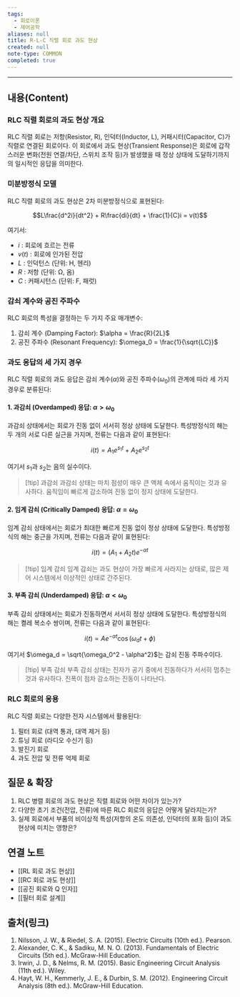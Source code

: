 ```yaml
---
tags:
  - 회로이론
  - 제어공학
aliases: null
title: R-L-C 직렬 회로 과도 현상
created: null
note-type: COMMON
completed: true
---
```


---

## 내용(Content)

### RLC 직렬 회로의 과도 현상 개요

RLC 직렬 회로는 저항(Resistor, R), 인덕터(Inductor, L), 커패시터(Capacitor, C)가 직렬로 연결된 회로이다. 이 회로에서 과도 현상(Transient Response)은 회로에 갑작스러운 변화(전원 연결/차단, 스위치 조작 등)가 발생했을 때 정상 상태에 도달하기까지의 일시적인 응답을 의미한다.

### 미분방정식 모델

RLC 직렬 회로의 과도 현상은 2차 미분방정식으로 표현된다:

$$L\frac{d^2i}{dt^2} + R\frac{di}{dt} + \frac{1}{C}i = v(t)$$

여기서:
- $i$ : 회로에 흐르는 전류
- $v(t)$ : 회로에 인가된 전압
- $L$ : 인덕턴스 (단위: H, 헨리)
- $R$ : 저항 (단위: Ω, 옴)
- $C$ : 커패시턴스 (단위: F, 패럿)

### 감쇠 계수와 공진 주파수

RLC 회로의 특성을 결정하는 두 가지 주요 매개변수:

1. 감쇠 계수 (Damping Factor): $\alpha = \frac{R}{2L}$
2. 공진 주파수 (Resonant Frequency): $\omega_0 = \frac{1}{\sqrt{LC}}$

### 과도 응답의 세 가지 경우

RLC 직렬 회로의 과도 응답은 감쇠 계수($\alpha$)와 공진 주파수($\omega_0$)의 관계에 따라 세 가지 경우로 분류된다:

#### 1. 과감쇠 (Overdamped) 응답: $\alpha > \omega_0$

과감쇠 상태에서는 회로가 진동 없이 서서히 정상 상태에 도달한다. 특성방정식의 해는 두 개의 서로 다른 실근을 가지며, 전류는 다음과 같이 표현된다:

$$i(t) = A_1e^{s_1t} + A_2e^{s_2t}$$

여기서 $s_1$과 $s_2$는 음의 실수이다.

>[!tip] 과감쇠
>과감쇠 상태는 마치 점성이 매우 큰 액체 속에서 움직이는 것과 유사하다. 움직임이 빠르게 감소하여 진동 없이 정지 상태에 도달한다.

#### 2. 임계 감쇠 (Critically Damped) 응답: $\alpha = \omega_0$

임계 감쇠 상태에서는 회로가 최대한 빠르게 진동 없이 정상 상태에 도달한다. 특성방정식의 해는 중근을 가지며, 전류는 다음과 같이 표현된다:

$$i(t) = (A_1 + A_2t)e^{-\alpha t}$$

>[!tip] 임계 감쇠
>임계 감쇠는 과도 현상이 가장 빠르게 사라지는 상태로, 많은 제어 시스템에서 이상적인 상태로 간주된다.

#### 3. 부족 감쇠 (Underdamped) 응답: $\alpha < \omega_0$

부족 감쇠 상태에서는 회로가 진동하면서 서서히 정상 상태에 도달한다. 특성방정식의 해는 켤레 복소수 쌍이며, 전류는 다음과 같이 표현된다:

$$i(t) = Ae^{-\alpha t}\cos(\omega_d t + \phi)$$

여기서 $\omega_d = \sqrt{\omega_0^2 - \alpha^2}$는 감쇠 진동 주파수이다.

>[!tip] 부족 감쇠
>부족 감쇠 상태는 진자가 공기 중에서 진동하다가 서서히 멈추는 것과 유사하다. 진폭이 점차 감소하는 진동이 나타난다.

### RLC 회로의 응용

RLC 직렬 회로는 다양한 전자 시스템에서 활용된다:

1. 필터 회로 (대역 통과, 대역 제거 등)
2. 튜닝 회로 (라디오 수신기 등)
3. 발진기 회로
4. 과도 전압 및 전류 억제 회로

## 질문 & 확장

1. RLC 병렬 회로의 과도 현상은 직렬 회로와 어떤 차이가 있는가?
2. 다양한 초기 조건(전압, 전류)에 따른 RLC 회로의 응답은 어떻게 달라지는가?
3. 실제 회로에서 부품의 비이상적 특성(저항의 온도 의존성, 인덕터의 포화 등)이 과도 현상에 미치는 영향은?

## 연결 노트

- [[RL 회로 과도 현상]]
- [[RC 회로 과도 현상]]
- [[공진 회로와 Q 인자]]
- [[필터 회로 설계]]

## 출처(링크)

1. Nilsson, J. W., & Riedel, S. A. (2015). Electric Circuits (10th ed.). Pearson.
2. Alexander, C. K., & Sadiku, M. N. O. (2013). Fundamentals of Electric Circuits (5th ed.). McGraw-Hill Education.
3. Irwin, J. D., & Nelms, R. M. (2015). Basic Engineering Circuit Analysis (11th ed.). Wiley.
4. Hayt, W. H., Kemmerly, J. E., & Durbin, S. M. (2012). Engineering Circuit Analysis (8th ed.). McGraw-Hill Education.





